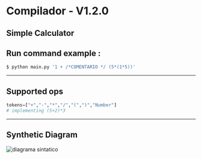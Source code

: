 # Compilador - V1.2.0
Simple Calculator
---
## Run command example : 

```python
$ python main.py '1 + /*COMENTARIO */ (5*(1*5))'
```
---
## Supported ops 
```python
tokens=["+","-","*","/","(",")","Number"]
# implementing (5+2)*3 
```
---
## Synthetic Diagram  
![diagrama sintatico](https://i.imgur.com/YfsjkeP.jpg)
